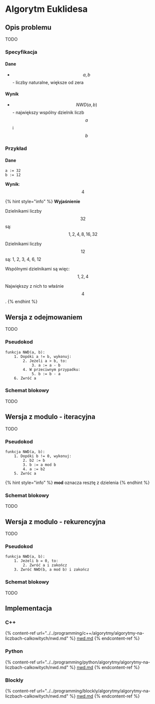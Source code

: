 # Algorytm Euklidesa

## Opis problemu

TODO

### Specyfikacja

#### Dane

* $$a, b$$ - liczby naturalne, większe od zera

#### Wynik

* $$NWD(a,b)$$ - największy wspólny dzielnik liczb $$a$$ i $$b$$ 

### Przykład

#### Dane

```
a := 32
b := 12
```

**Wynik**: $$4$$ 

{% hint style="info" %}
**Wyjaśnienie**

Dzielnikami liczby $$32$$ są: $$1, 2, 4, 8, 16, 32$$

Dzielnikami liczby $$12$$ są: 1, 2, 3, 4, 6, 12

Wspólnymi dzielnikami są więc: $$1, 2, 4$$ 

Największy z nich to właśnie $$4$$.
{% endhint %}

## Wersja z odejmowaniem

TODO

### Pseudokod

```
funkcja NWD(a, b):
    1. Dopóki a != b, wykonuj:
        2. Jeżeli a > b, to:
            3. a := a - b
        4. W przeciwnym przypadku:
            5. b := b - a
    6. Zwróć a
```

### Schemat blokowy

TODO

## Wersja z modulo - iteracyjna

TODO

### Pseudokod

```
funkcja NWD(a, b):
    1. Dopóki b != 0, wykonuj:
        2. b2 := b
        3. b := a mod b
        4. a := b2
    5. Zwróc a
```

{% hint style="info" %}
**mod** oznacza resztę z dzielenia
{% endhint %}

### Schemat blokowy

TODO

## Wersja z modulo - rekurencyjna

TODO

### Pseudokod

```
funkcja NWD(a, b):
    1. Jeżeli b = 0, to:
        2. Zwróć a i zakończ
    3. Zwróć NWD(b, a mod b) i zakończ
```

### Schemat blokowy

TODO

## Implementacja

### C++

{% content-ref url="../../programming/c++/algorytmy/algorytmy-na-liczbach-calkowitych/nwd.md" %}
[nwd.md](../../programming/c++/algorytmy/algorytmy-na-liczbach-calkowitych/nwd.md)
{% endcontent-ref %}

### Python

{% content-ref url="../../programming/python/algorytmy/algorytmy-na-liczbach-calkowitych/nwd.md" %}
[nwd.md](../../programming/python/algorytmy/algorytmy-na-liczbach-calkowitych/nwd.md)
{% endcontent-ref %}

### Blockly

{% content-ref url="../../programming/blockly/algorytmy/algorytmy-na-liczbach-calkowitych/nwd.md" %}
[nwd.md](../../programming/blockly/algorytmy/algorytmy-na-liczbach-calkowitych/nwd.md)
{% endcontent-ref %}

